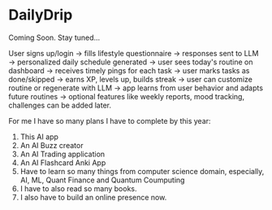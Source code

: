 # DailyDrip

Coming Soon. Stay tuned...

User signs up/login → fills lifestyle questionnaire → responses sent to LLM → personalized daily schedule generated → user sees today's routine on dashboard → receives timely pings for each task → user marks tasks as done/skipped → earns XP, levels up, builds streak → user can customize routine or regenerate with LLM → app learns from user behavior and adapts future routines → optional features like weekly reports, mood tracking, challenges can be added later.

For me I have so many plans I have to complete by this year:
1. This AI app
2. An AI Buzz creator
3. An AI Trading application
4. An AI Flashcard Anki App
5. Have to learn so many things from computer science domain, especially, AI, ML, Quant Finance and Quantum Coumputing
6. I have to also read so many books.
7. I also have to build an online presence now.

